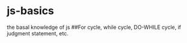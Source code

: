 # js-basics
the basal knowledge of js
##For cycle, while cycle, DO-WHILE cycle, if judgment statement, etc.
